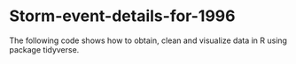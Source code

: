 # Storm-event-details-for-1996
The following code shows how to obtain, clean and visualize  data in R  using package tidyverse.
